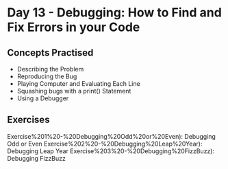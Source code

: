# Day 13 - Debugging: How to Find and Fix Errors in your Code
## Concepts Practised
- Describing the Problem
- Reproducing the Bug
- Playing Computer and Evaluating Each Line
- Squashing bugs with a print() Statement
- Using a Debugger
## Exercises
 Exercise%201%20-%20Debugging%20Odd%20or%20Even): Debugging Odd or Even
 Exercise%202%20-%20Debugging%20Leap%20Year): Debugging Leap Year
 Exercise%203%20-%20Debugging%20FizzBuzz): Debugging FizzBuzz